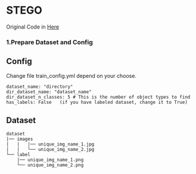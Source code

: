 # STEGO
Original Code in [Here](https://github.com/mhamilton723/STEGO)
### 1.Prepare Dataset and Config
## Config
Change file train_config.yml depend on your choose. 
```
dataset_name: "directory"
dir_dataset_name: "dataset_name"
dir_dataset_n_classes: 5 # This is the number of object types to find
has_labels: False   (if you have labeled dataset, change it to True)
```
## Dataset 


```
dataset
|── images
|   |   |── unique_img_name_1.jpg
|   |   └── unique_img_name_2.jpg
└── label
    |── unique_img_name_1.png
    └── unique_img_name_2.png
```
